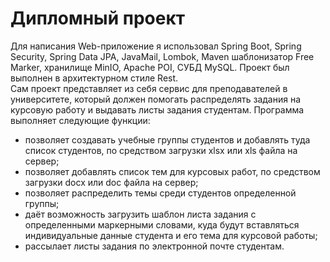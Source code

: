 # Дипломный проект

Для написания Web-приложение я использовал Spring Boot, Spring Security, Spring Data JPA, JavaMail,
Lombok, Maven шаблонизатор Free Marker, хранилище MinIO, Apache POI,
СУБД MySQL. Проект был выполнен в архитектурном стиле Rest.  
Сам проект представляет из себя сервис для преподавателей в университете,
который должен помогать распределять задания на курсовую работу и выдавать 
листы задания студентам. Программа выполняет следующие функции:
- позволяет создавать учебные группы студентов и добавлять туда список студентов, по средством загрузки xlsx или xls файла на сервер;
- позволяет добавлять список тем для курсовых работ, по средством загрузки docx или doc файла на сервер;
- позволяет распределить темы среди студентов определенной группы;
- даёт возможность загрузить шаблон листа задания с определенными маркерными словами, куда будут вставляться индивидуальные данные студента и его тема для курсовой работы;
- рассылает листы задания по электронной почте студентам.
